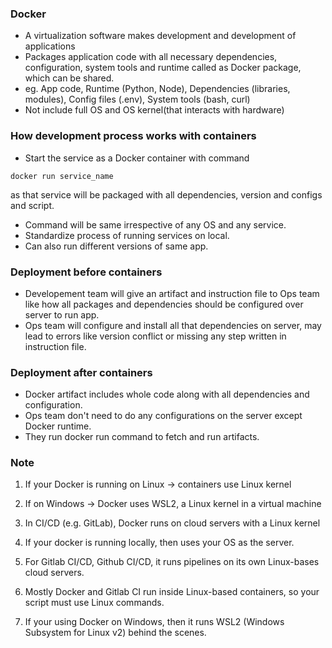 ### Docker
- A virtualization software makes development and development of applications
- Packages application code with all necessary dependencies, configuration, system tools and runtime called as Docker package, which can be shared.
- eg.
App code, Runtime (Python, Node), Dependencies (libraries, modules), Config files (.env), System tools (bash, curl)
- Not include full OS and OS kernel(that interacts with hardware)

### How development process works with containers
- Start the service as a Docker container with command

```
docker run service_name
```

as that service will be packaged with all dependencies, version and configs and script.
- Command will be same irrespective of any OS and any service.
- Standardize process of running services on local.
- Can also run different versions of same app.

### Deployment before containers
- Developement team will give an artifact and instruction file to Ops team like how all packages and dependencies should be configured over server to run app.
- Ops team will configure and install all that dependencies on server, may lead to errors like version conflict or missing any step written in instruction file.

### Deployment after containers
- Docker artifact includes whole code along with all dependencies and configuration.
- Ops team don't need to do any configurations on the server except Docker runtime.
- They run docker run command to fetch and run artifacts.

### Note
1. If your Docker is running on Linux → containers use Linux kernel

2. If on Windows → Docker uses WSL2, a Linux kernel in a virtual machine

3. In CI/CD (e.g. GitLab), Docker runs on cloud servers with a Linux kernel

4. If your docker is running locally, then uses your OS as the server.

5. For Gitlab CI/CD, Github CI/CD, it runs pipelines on its own Linux-bases cloud servers.

6. Mostly Docker and Gitlab CI run inside Linux-based containers, so your script must use Linux commands.

7. If your using Docker on Windows, then it runs WSL2 (Windows Subsystem for Linux v2) behind the scenes.

